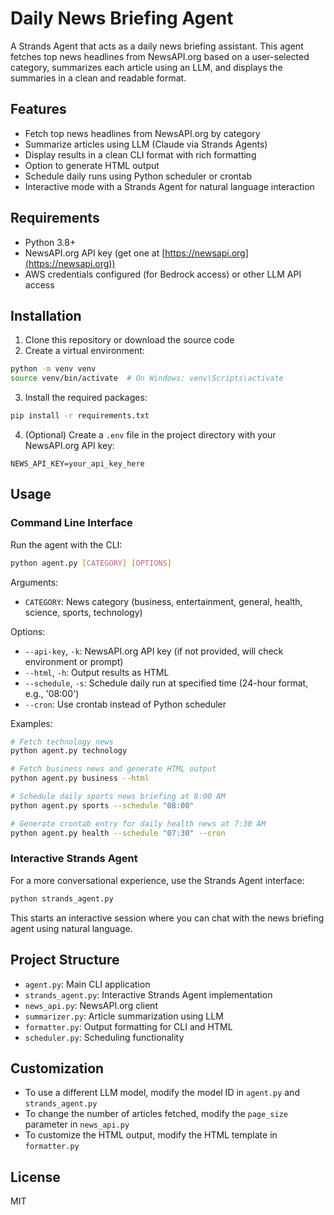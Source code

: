 # Daily News Briefing Agent

A Strands Agent that acts as a daily news briefing assistant. This agent fetches top news headlines from NewsAPI.org based on a user-selected category, summarizes each article using an LLM, and displays the summaries in a clean and readable format.

## Features

- Fetch top news headlines from NewsAPI.org by category
- Summarize articles using LLM (Claude via Strands Agents)
- Display results in a clean CLI format with rich formatting
- Option to generate HTML output
- Schedule daily runs using Python scheduler or crontab
- Interactive mode with a Strands Agent for natural language interaction

## Requirements

- Python 3.8+
- NewsAPI.org API key (get one at [https://newsapi.org](https://newsapi.org))
- AWS credentials configured (for Bedrock access) or other LLM API access

## Installation

1. Clone this repository or download the source code
2. Create a virtual environment:

```bash
python -m venv venv
source venv/bin/activate  # On Windows: venv\Scripts\activate
```

3. Install the required packages:

```bash
pip install -r requirements.txt
```

4. (Optional) Create a `.env` file in the project directory with your NewsAPI.org API key:

```
NEWS_API_KEY=your_api_key_here
```

## Usage

### Command Line Interface

Run the agent with the CLI:

```bash
python agent.py [CATEGORY] [OPTIONS]
```

Arguments:
- `CATEGORY`: News category (business, entertainment, general, health, science, sports, technology)

Options:
- `--api-key`, `-k`: NewsAPI.org API key (if not provided, will check environment or prompt)
- `--html`, `-h`: Output results as HTML
- `--schedule`, `-s`: Schedule daily run at specified time (24-hour format, e.g., '08:00')
- `--cron`: Use crontab instead of Python scheduler

Examples:

```bash
# Fetch technology news
python agent.py technology

# Fetch business news and generate HTML output
python agent.py business --html

# Schedule daily sports news briefing at 8:00 AM
python agent.py sports --schedule "08:00"

# Generate crontab entry for daily health news at 7:30 AM
python agent.py health --schedule "07:30" --cron
```

### Interactive Strands Agent

For a more conversational experience, use the Strands Agent interface:

```bash
python strands_agent.py
```

This starts an interactive session where you can chat with the news briefing agent using natural language.

## Project Structure

- `agent.py`: Main CLI application
- `strands_agent.py`: Interactive Strands Agent implementation
- `news_api.py`: NewsAPI.org client
- `summarizer.py`: Article summarization using LLM
- `formatter.py`: Output formatting for CLI and HTML
- `scheduler.py`: Scheduling functionality

## Customization

- To use a different LLM model, modify the model ID in `agent.py` and `strands_agent.py`
- To change the number of articles fetched, modify the `page_size` parameter in `news_api.py`
- To customize the HTML output, modify the HTML template in `formatter.py`

## License

MIT
